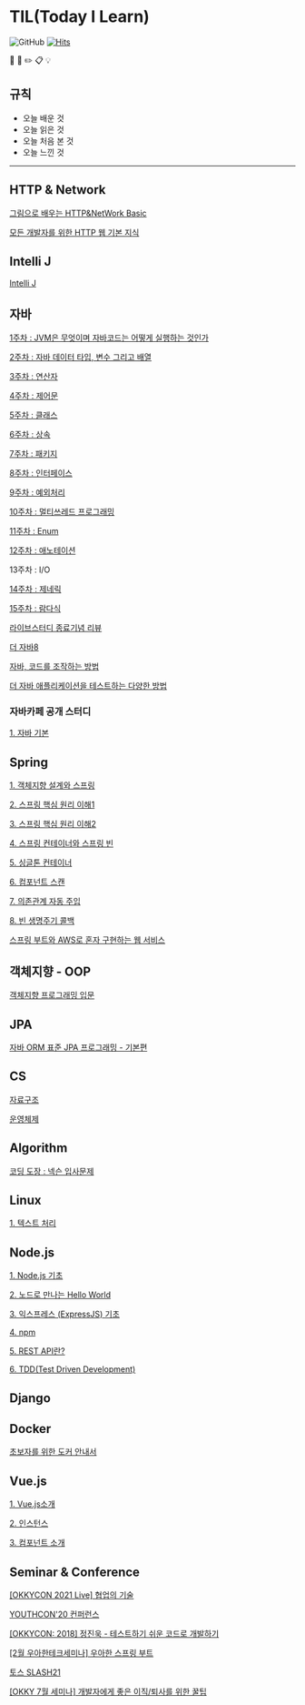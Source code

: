 # TIL(Today I Learn)

![GitHub](https://img.shields.io/github/license/HyangKeunChoi/TIL-Today-I-Learned-)
[![Hits](https://hits.seeyoufarm.com/api/count/incr/badge.svg?url=https%3A%2F%2Fgithub.com%2FHyangKeunChoi%2FTIL-Today-I-Learned-&count_bg=%239DC082&title_bg=%2378A3B9&icon=awesomelists.svg&icon_color=%23100F0F&title=%EB%B0%A9%EB%AC%B8%EC%9E%90+%EC%88%98&edge_flat=false)](https://hits.seeyoufarm.com)

:book:  :pencil:  :pencil2: :clipboard: 💡 

## 규칙 

+ 오늘 배운 것
+ 오늘 읽은 것
+ 오늘 처음 본 것
+ 오늘 느낀 것

----------

## HTTP & Network
[그림으로 배우는 HTTP&NetWork Basic](https://github.com/HyangKeunChoi/-HTTP-NetWork-Basic)

[모든 개발자를 위한 HTTP 웹 기본 지식](https://github.com/HyangKeunChoi/TIL-Today-I-Learned-/tree/master/%EB%AA%A8%EB%93%A0%20%EA%B0%9C%EB%B0%9C%EC%9E%90%EB%A5%BC%20%EC%9C%84%ED%95%9C%20HTTP%20%EC%9B%B9%20%EA%B8%B0%EB%B3%B8%20%EC%A7%80%EC%8B%9D)

## Intelli J
[Intelli J](https://github.com/HyangKeunChoi/IntelliJ-start)

## 자바

[1주차 : JVM은 무엇이며 자바코드는 어떻게 실행하는 것인가](https://geunyang93.tistory.com/28)

[2주차 : 자바 데이터 타입, 변수 그리고 배열](https://geunyang93.tistory.com/30)

[3주차 : 연산자](https://geunyang93.tistory.com/32)

[4주차 : 제어문](https://geunyang93.tistory.com/34)

[5주차 : 클래스](https://geunyang93.tistory.com/35)

[6주차 : 상속](https://geunyang93.tistory.com/39)

[7주차 : 패키지](https://geunyang93.tistory.com/42)

[8주차 : 인터페이스](https://geunyang93.tistory.com/44)

[9주차 : 예외처리](https://geunyang93.tistory.com/45)

[10주차 : 멀티쓰레드 프로그래밍](https://geunyang93.tistory.com/48)

[11주차 : Enum](https://geunyang93.tistory.com/50)

[12주차 : 애노테이션](https://geunyang93.tistory.com/54)

13주차 : I/O

[14주차 : 제네릭](https://geunyang93.tistory.com/58)

[15주차 : 람다식](https://geunyang93.tistory.com/56)

[라이브스터디 종료기념 리뷰](https://geunyang93.tistory.com/62)

[더 자바8](https://github.com/HyangKeunChoi/TIL-Today-I-Learned-/tree/master/%EB%8D%94%20%EC%9E%90%EB%B0%948)

[자바, 코드를 조작하는 방법](https://github.com/HyangKeunChoi/TIL-Today-I-Learned-/tree/master/%EB%8D%94%20%EC%9E%90%EB%B0%94%2C%20%EC%BD%94%EB%93%9C%EB%A5%BC%20%EC%A1%B0%EC%9E%91%ED%95%98%EB%8A%94%20%EB%8B%A4%EC%96%91%ED%95%9C%20%EB%B0%A9%EB%B2%95)

[더 자바 애플리케이션을 테스트하는 다양한 방법](https://github.com/HyangKeunChoi/TIL-Today-I-Learned-/tree/master/%EB%8D%94%20%EC%9E%90%EB%B0%94%20%EC%95%A0%ED%94%8C%EB%A6%AC%EC%BC%80%EC%9D%B4%EC%85%98%EC%9D%84%20%ED%85%8C%EC%8A%A4%ED%8A%B8%ED%95%98%EB%8A%94%20%EB%8B%A4%EC%96%91%ED%95%9C%20%EB%B0%A9%EB%B2%95)

### 자바카페 공개 스터디

[1. 자바 기본](https://geunyang93.tistory.com/67?category=899241)

## Spring

[1. 객체지향 설계와 스프링](https://github.com/HyangKeunChoi/TIL-Today-I-Learned-/blob/master/%EC%8A%A4%ED%94%84%EB%A7%81%20%ED%95%B5%EC%8B%AC%20%EC%9B%90%EB%A6%AC%20-%20%EA%B8%B0%EB%B3%B8%ED%8E%B8/1.%20%EA%B0%9D%EC%B2%B4%EC%A7%80%ED%96%A5%20%EC%84%A4%EA%B3%84%EC%99%80%20%EC%8A%A4%ED%94%84%EB%A7%81%20.md)

[2. 스프링 핵심 원리 이해1](https://github.com/HyangKeunChoi/TIL-Today-I-Learned-/blob/master/%EC%8A%A4%ED%94%84%EB%A7%81%20%ED%95%B5%EC%8B%AC%20%EC%9B%90%EB%A6%AC%20-%20%EA%B8%B0%EB%B3%B8%ED%8E%B8/2.%20%EC%8A%A4%ED%94%84%EB%A7%81%20%ED%95%B5%EC%8B%AC%20%EC%9B%90%EB%A6%AC%20%EC%9D%B4%ED%95%B41%20-%20%EC%98%88%EC%A0%9C%20%EB%A7%8C%EB%93%A4%EA%B8%B0.md)

[3. 스프링 핵심 원리 이해2](https://github.com/HyangKeunChoi/TIL-Today-I-Learned-/blob/master/%EC%8A%A4%ED%94%84%EB%A7%81%20%ED%95%B5%EC%8B%AC%20%EC%9B%90%EB%A6%AC%20-%20%EA%B8%B0%EB%B3%B8%ED%8E%B8/3.%20%EC%8A%A4%ED%94%84%EB%A7%81%20%ED%95%B5%EC%8B%AC%20%EC%9B%90%EB%A6%AC%20%EC%9D%B4%ED%95%B42%20-%20%EA%B0%9D%EC%B2%B4%20%EC%A7%80%ED%96%A5%20%EC%9B%90%EB%A6%AC%20%EC%A0%81%EC%9A%A9.md)

[4. 스프링 컨테이너와 스프링 빈](https://github.com/HyangKeunChoi/TIL-Today-I-Learned-/blob/master/%EC%8A%A4%ED%94%84%EB%A7%81%20%ED%95%B5%EC%8B%AC%20%EC%9B%90%EB%A6%AC%20-%20%EA%B8%B0%EB%B3%B8%ED%8E%B8/4.%20%EC%8A%A4%ED%94%84%EB%A7%81%20%EC%BB%A8%ED%85%8C%EC%9D%B4%EB%84%88%EC%99%80%20%EC%8A%A4%ED%94%84%EB%A7%81%20%EB%B9%88.md)

[5. 싱글톤 컨테이너](https://github.com/HyangKeunChoi/TIL-Today-I-Learned-/blob/master/%EC%8A%A4%ED%94%84%EB%A7%81%20%ED%95%B5%EC%8B%AC%20%EC%9B%90%EB%A6%AC%20-%20%EA%B8%B0%EB%B3%B8%ED%8E%B8/5.%20%EC%8B%B1%EA%B8%80%ED%86%A4%20%EC%BB%A8%ED%85%8C%EC%9D%B4%EB%84%88.md)

[6. 컴포넌트 스캔](https://github.com/HyangKeunChoi/TIL-Today-I-Learned-/blob/master/%EC%8A%A4%ED%94%84%EB%A7%81%20%ED%95%B5%EC%8B%AC%20%EC%9B%90%EB%A6%AC%20-%20%EA%B8%B0%EB%B3%B8%ED%8E%B8/6.%20%EC%BB%B4%ED%8F%AC%EB%84%8C%ED%8A%B8%20%EC%8A%A4%EC%BA%94.md)

[7. 의존관계 자동 주입](https://github.com/HyangKeunChoi/TIL-Today-I-Learned-/blob/master/%EC%8A%A4%ED%94%84%EB%A7%81%20%ED%95%B5%EC%8B%AC%20%EC%9B%90%EB%A6%AC%20-%20%EA%B8%B0%EB%B3%B8%ED%8E%B8/7.%20%EC%9D%98%EC%A1%B4%EA%B4%80%EA%B3%84%20%EC%9E%90%EB%8F%99%20%EC%A3%BC%EC%9E%85.md)

[8. 빈 생명주기 콜백](https://github.com/HyangKeunChoi/TIL-Today-I-Learned-/blob/master/%EC%8A%A4%ED%94%84%EB%A7%81%20%ED%95%B5%EC%8B%AC%20%EC%9B%90%EB%A6%AC%20-%20%EA%B8%B0%EB%B3%B8%ED%8E%B8/8.%20%EB%B9%88%20%EC%83%9D%EB%AA%85%EC%A3%BC%EA%B8%B0%20%EC%BD%9C%EB%B0%B1.md)

[스프링 부트와 AWS로 혼자 구현하는 웹 서비스](https://github.com/HyangKeunChoi/springboot2-webservice-jojoldubook)

## 객체지향 - OOP

[객체지향 프로그래밍 입문](https://github.com/HyangKeunChoi/TIL-Today-I-Learned-/tree/master/%EA%B0%9D%EC%B2%B4%EC%A7%80%ED%96%A5%20%ED%94%84%EB%A1%9C%EA%B7%B8%EB%9E%98%EB%B0%8D%20%EC%9E%85%EB%AC%B8)

## JPA
[자바 ORM 표준 JPA 프로그래밍 - 기본편](https://github.com/HyangKeunChoi/TIL-Today-I-Learned-/tree/master/%EC%9E%90%EB%B0%94%20ORM%20%ED%91%9C%EC%A4%80%20JPA%20%ED%94%84%EB%A1%9C%EA%B7%B8%EB%9E%98%EB%B0%8D%20-%20%EA%B8%B0%EB%B3%B8%ED%8E%B8)

## CS

[자료구조](https://github.com/HyangKeunChoi/Computer-Science-Study/tree/master/Data%20Structure)

[운영체제](https://github.com/HyangKeunChoi/Computer-Science-Study/tree/master/Operating%20System)

## Algorithm

[코딩 도장 : 넥슨 입사문제](https://geunyang93.tistory.com/71?category=887117)

## Linux
[1. 텍스트 처리](https://github.com/HyangKeunChoi/TIL-Today-I-Learned-/blob/master/Linux/1.%ED%85%8D%EC%8A%A4%ED%8A%B8%20%EC%B2%98%EB%A6%AC.md)

## Node.js

[1. Node.js 기초](https://github.com/HyangKeunChoi/TIL-Today-I-Learned-/blob/master/NodeJS%20API%20%EC%84%9C%EB%B2%84/1.%20NodeJS%20%EA%B8%B0%EC%B4%88.md)

[2. 노드로 만나는 Hello World](https://github.com/HyangKeunChoi/TIL-Today-I-Learned-/blob/master/NodeJS%20API%20%EC%84%9C%EB%B2%84/2.%20%EB%85%B8%EB%93%9C%EB%A1%9C%20%EB%A7%8C%EB%82%98%EB%8A%94%20Hello%20World.md)

[3. 익스프레스 (ExpressJS) 기초](https://github.com/HyangKeunChoi/TIL-Today-I-Learned-/blob/master/NodeJS%20API%20%EC%84%9C%EB%B2%84/3.%20%EC%9D%B5%EC%8A%A4%ED%94%84%EB%A0%88%EC%8A%A4%20(ExpressJS)%20%EA%B8%B0%EC%B4%88.md)

[4. npm](https://github.com/HyangKeunChoi/TIL-Today-I-Learned-/blob/master/NodeJS%20API%20%EC%84%9C%EB%B2%84/4.%20npm.md)

[5. REST API란?](https://github.com/HyangKeunChoi/TIL-Today-I-Learned-/blob/master/NodeJS%20API%20%EC%84%9C%EB%B2%84/5.%20REST%20API%EB%9E%80.md)

[6. TDD(Test Driven Development)](https://github.com/HyangKeunChoi/TIL-Today-I-Learned-/blob/master/NodeJS%20API%20%EC%84%9C%EB%B2%84/6.%20TDD(Test%20Driven%20Development).md)

## Django

## Docker

[초보자를 위한 도커 안내서](https://github.com/HyangKeunChoi/TIL-Today-I-Learned-/tree/master/docker/%EC%B4%88%EB%B3%B4%EB%A5%BC%20%EC%9C%84%ED%95%9C%20%EB%8F%84%EC%BB%A4%20%EC%95%88%EB%82%B4%EC%84%9C)

## Vue.js

[1. Vue.js소개](https://github.com/HyangKeunChoi/TIL-Today-I-Learned-/blob/master/Vue.js%20%EC%8B%9C%EC%9E%91%ED%95%98%EA%B8%B0/1.%20Vue.js%EC%86%8C%EA%B0%9C.md)

[2. 인스턴스](https://github.com/HyangKeunChoi/TIL-Today-I-Learned-/blob/master/Vue.js%20%EC%8B%9C%EC%9E%91%ED%95%98%EA%B8%B0/2.%20%EC%9D%B8%EC%8A%A4%ED%84%B4%EC%8A%A4.md)

[3. 컴포넌트 소개](https://github.com/HyangKeunChoi/TIL-Today-I-Learned-/blob/master/Vue.js%20%EC%8B%9C%EC%9E%91%ED%95%98%EA%B8%B0/3.%20%E1%84%8F%E1%85%A5%E1%86%B7%E1%84%91%E1%85%A9%E1%84%82%E1%85%A5%E1%86%AB%E1%84%90%E1%85%B3%20%E1%84%89%E1%85%A9%E1%84%80%E1%85%A2.md)

## Seminar & Conference

[[OKKYCON 2021 Live] 협업의 기술](https://geunyang93.tistory.com/57?category=790933)

[YOUTHCON'20 컨퍼런스](https://geunyang93.tistory.com/37?category=790933)

[[OKKYCON: 2018] 정진욱 - 테스트하기 쉬운 코드로 개발하기](https://geunyang93.tistory.com/63)

[[2월 우아한테크세미나] 우아한 스프링 부트](https://geunyang93.tistory.com/65)

[토스 SLASH21](https://geunyang93.tistory.com/66?category=790933)

[[OKKY 7월 세미나] 개발자에게 좋은 이직/퇴사를 위한 꿀팁](https://geunyang93.tistory.com/73)
